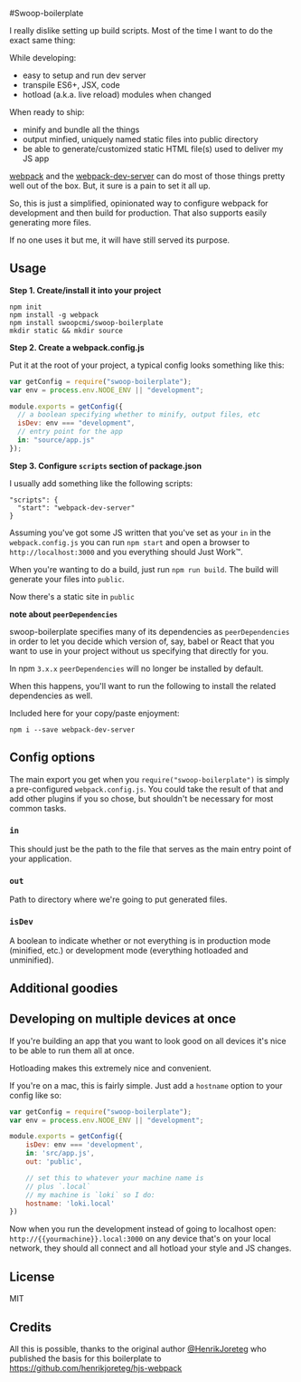 #Swoop-boilerplate

I really dislike setting up build scripts. Most of the time I want to do the exact same thing:

While developing:

  - easy to setup and run dev server
  - transpile ES6+, JSX, code
  - hotload (a.k.a. live reload) modules when changed

When ready to ship:

  - minify and bundle all the things
  - output minfied, uniquely named static files into public directory
  - be able to generate/customized static HTML file(s) used to deliver my JS app

[webpack](http://webpack.github.io) and the [webpack-dev-server](http://webpack.github.io/docs/webpack-dev-server.html) can do most of those things pretty well out of the box. But, it sure is a pain to set it all up.

So, this is just a simplified, opinionated way to configure webpack for development and then build for production. That also supports easily generating more files.

If no one uses it but me, it will have still served its purpose.

## Usage

**Step 1. Create/install it into your project**

```
npm init
npm install -g webpack
npm install swoopcmi/swoop-boilerplate
mkdir static && mkdir source
```

**Step 2. Create a webpack.config.js**

Put it at the root of your project, a typical config looks something like this:

```js
var getConfig = require("swoop-boilerplate");
var env = process.env.NODE_ENV || "development";

module.exports = getConfig({
  // a boolean specifying whether to minify, output files, etc
  isDev: env === "development",
  // entry point for the app
  in: "source/app.js"
});

```

**Step 3. Configure `scripts` section of package.json**

I usually add something like the following scripts:

```
"scripts": {
  "start": "webpack-dev-server"
}
```

Assuming you've got some JS written that you've set as your `in` in the `webpack.config.js` you can run `npm start` and open a browser to `http://localhost:3000` and you everything should Just Work™.  

When you're wanting to do a build, just run `npm run build`. The build will generate your files into `public`.  

Now there's a static site in `public`  


**note about `peerDependencies`**

swoop-boilerplate specifies many of its dependencies as `peerDependencies` in order to let you decide which version of, say, babel or React that you want to use in your project without us specifying that directly for you.

In npm `3.x.x` `peerDependencies` will no longer be installed by default.

When this happens, you'll want to run the following to install the related dependencies as well.

Included here for your copy/paste enjoyment:

```
npm i --save webpack-dev-server
```

## Config options

The main export you get when you `require("swoop-boilerplate")` is simply a pre-configured `webpack.config.js`. You could take the result of that and add other plugins if you so chose, but shouldn't be necessary for most common tasks.

### `in`

This should just be the path to the file that serves as the main entry point of your application.

### `out`

Path to directory where we're going to put generated files.

### `isDev`

A boolean to indicate whether or not everything is in production mode (minified, etc.) or development mode (everything hotloaded and unminified).


## Additional goodies
  
## Developing on multiple devices at once

If you're building an app that you want to look good on all devices it's nice to be able to run them all at once.

Hotloading makes this extremely nice and convenient.

If you're on a mac, this is fairly simple. Just add a `hostname` option to your config like so:

```js
var getConfig = require("swoop-boilerplate");
var env = process.env.NODE_ENV || "development";

module.exports = getConfig({
    isDev: env === 'development',
    in: 'src/app.js',
    out: 'public',

    // set this to whatever your machine name is
    // plus `.local`
    // my machine is `loki` so I do:
    hostname: 'loki.local'
})
```

Now when you run the development instead of going to localhost open: `http://{{yourmachine}}.local:3000` on any device that's on your local network, they should all connect and all hotload your style and JS changes.

## License

MIT

## Credits
All this is possible, thanks to the original author [@HenrikJoreteg](http://twitter.com/henrikjoreteg) who published the basis for this boilerplate to https://github.com/henrikjoreteg/hjs-webpack
